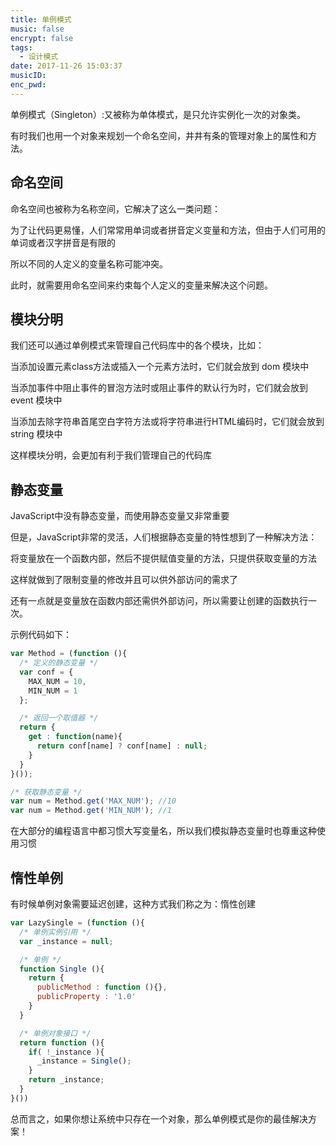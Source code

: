 ```yaml
---
title: 单例模式
music: false
encrypt: false
tags:
  - 设计模式
date: 2017-11-26 15:03:37
musicID:
enc_pwd:
---
```


单例模式（Singleton）:又被称为单体模式，是只允许实例化一次的对象类。

有时我们也用一个对象来规划一个命名空间，井井有条的管理对象上的属性和方法。

<!-- more -->

## 命名空间

命名空间也被称为名称空间，它解决了这么一类问题：

为了让代码更易懂，人们常常用单词或者拼音定义变量和方法，但由于人们可用的单词或者汉字拼音是有限的

所以不同的人定义的变量名称可能冲突。

此时，就需要用命名空间来约束每个人定义的变量来解决这个问题。

## 模块分明

我们还可以通过单例模式来管理自己代码库中的各个模块，比如：

当添加设置元素class方法或插入一个元素方法时，它们就会放到 dom 模块中

当添加事件中阻止事件的冒泡方法时或阻止事件的默认行为时，它们就会放到 event 模块中

当添加去除字符串首尾空白字符方法或将字符串进行HTML编码时，它们就会放到 string 模块中

这样模块分明，会更加有利于我们管理自己的代码库

## 静态变量

JavaScript中没有静态变量，而使用静态变量又非常重要

但是，JavaScript非常的灵活，人们根据静态变量的特性想到了一种解决方法：

将变量放在一个函数内部，然后不提供赋值变量的方法，只提供获取变量的方法

这样就做到了限制变量的修改并且可以供外部访问的需求了

还有一点就是变量放在函数内部还需供外部访问，所以需要让创建的函数执行一次。

示例代码如下：

```js
var Method = (function (){
  /* 定义的静态变量 */
  var conf = {
    MAX_NUM = 10,
    MIN_NUM = 1
  };

  /* 返回一个取值器 */
  return {
    get : function(name){
      return conf[name] ? conf[name] : null;
    }
  }
}());

/* 获取静态变量 */
var num = Method.get('MAX_NUM'); //10
var num = Method.get('MIN_NUM'); //1
```

在大部分的编程语言中都习惯大写变量名，所以我们模拟静态变量时也尊重这种使用习惯

## 惰性单例

有时候单例对象需要延迟创建，这种方式我们称之为：惰性创建

```js
var LazySingle = (function (){
  /* 单例实例引用 */
  var _instance = null;

  /* 单例 */
  function Single (){
    return {
      publicMethod : function (){},
      publicProperty : '1.0'
    }
  }

  /* 单例对象接口 */
  return function (){
    if( !_instance ){
      _instance = Single();
    }
    return _instance;
  }
}())
```

总而言之，如果你想让系统中只存在一个对象，那么单例模式是你的最佳解决方案！